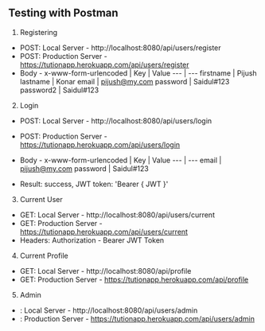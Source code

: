 ## Testing with Postman

1) Registering
- POST: Local Server - http://localhost:8080/api/users/register
- POST: Production Server - https://tutionapp.herokuapp.com/api/users/register
- Body - x-www-form-urlencoded
| Key | Value
--- | ---
firstname | Pijush
lastname | Konar
email | pijush@my.com
password | Saidul#123
password2 | Saidul#123

2) Login
- POST: Local Server - http://localhost:8080/api/users/login
- POST: Production Server - https://tutionapp.herokuapp.com/api/users/login
- Body - x-www-form-urlencoded
| Key | Value
--- | ---
email | pijush@my.com
password | Saidul#123

- Result: success, JWT token: 'Bearer { JWT }'

3) Current User
- GET: Local Server - http://localhost:8080/api/users/current
- GET: Production Server - https://tutionapp.herokuapp.com/api/users/current
- Headers: Authorization - Bearer JWT Token

4) Current Profile
- GET: Local Server - http://localhost:8080/api/profile
- GET: Production Server - https://tutionapp.herokuapp.com/api/profile

5) Admin
- : Local Server - http://localhost:8080/api/users/admin
- : Production Server - https://tutionapp.herokuapp.com/api/users/admin